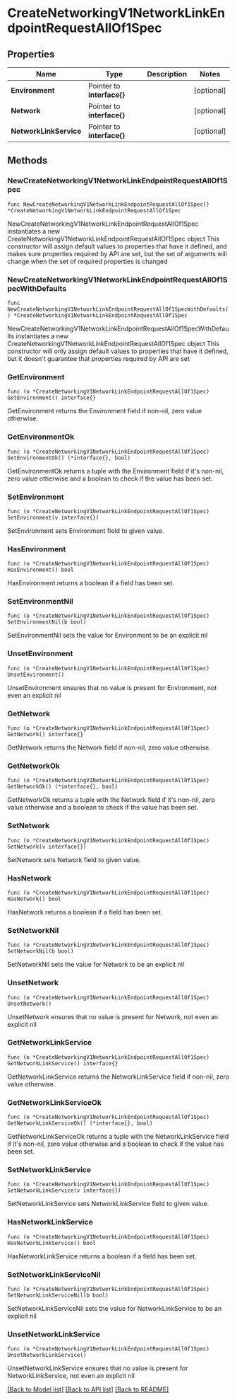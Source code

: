 # CreateNetworkingV1NetworkLinkEndpointRequestAllOf1Spec

## Properties

Name | Type | Description | Notes
------------ | ------------- | ------------- | -------------
**Environment** | Pointer to **interface{}** |  | [optional] 
**Network** | Pointer to **interface{}** |  | [optional] 
**NetworkLinkService** | Pointer to **interface{}** |  | [optional] 

## Methods

### NewCreateNetworkingV1NetworkLinkEndpointRequestAllOf1Spec

`func NewCreateNetworkingV1NetworkLinkEndpointRequestAllOf1Spec() *CreateNetworkingV1NetworkLinkEndpointRequestAllOf1Spec`

NewCreateNetworkingV1NetworkLinkEndpointRequestAllOf1Spec instantiates a new CreateNetworkingV1NetworkLinkEndpointRequestAllOf1Spec object
This constructor will assign default values to properties that have it defined,
and makes sure properties required by API are set, but the set of arguments
will change when the set of required properties is changed

### NewCreateNetworkingV1NetworkLinkEndpointRequestAllOf1SpecWithDefaults

`func NewCreateNetworkingV1NetworkLinkEndpointRequestAllOf1SpecWithDefaults() *CreateNetworkingV1NetworkLinkEndpointRequestAllOf1Spec`

NewCreateNetworkingV1NetworkLinkEndpointRequestAllOf1SpecWithDefaults instantiates a new CreateNetworkingV1NetworkLinkEndpointRequestAllOf1Spec object
This constructor will only assign default values to properties that have it defined,
but it doesn't guarantee that properties required by API are set

### GetEnvironment

`func (o *CreateNetworkingV1NetworkLinkEndpointRequestAllOf1Spec) GetEnvironment() interface{}`

GetEnvironment returns the Environment field if non-nil, zero value otherwise.

### GetEnvironmentOk

`func (o *CreateNetworkingV1NetworkLinkEndpointRequestAllOf1Spec) GetEnvironmentOk() (*interface{}, bool)`

GetEnvironmentOk returns a tuple with the Environment field if it's non-nil, zero value otherwise
and a boolean to check if the value has been set.

### SetEnvironment

`func (o *CreateNetworkingV1NetworkLinkEndpointRequestAllOf1Spec) SetEnvironment(v interface{})`

SetEnvironment sets Environment field to given value.

### HasEnvironment

`func (o *CreateNetworkingV1NetworkLinkEndpointRequestAllOf1Spec) HasEnvironment() bool`

HasEnvironment returns a boolean if a field has been set.

### SetEnvironmentNil

`func (o *CreateNetworkingV1NetworkLinkEndpointRequestAllOf1Spec) SetEnvironmentNil(b bool)`

 SetEnvironmentNil sets the value for Environment to be an explicit nil

### UnsetEnvironment
`func (o *CreateNetworkingV1NetworkLinkEndpointRequestAllOf1Spec) UnsetEnvironment()`

UnsetEnvironment ensures that no value is present for Environment, not even an explicit nil
### GetNetwork

`func (o *CreateNetworkingV1NetworkLinkEndpointRequestAllOf1Spec) GetNetwork() interface{}`

GetNetwork returns the Network field if non-nil, zero value otherwise.

### GetNetworkOk

`func (o *CreateNetworkingV1NetworkLinkEndpointRequestAllOf1Spec) GetNetworkOk() (*interface{}, bool)`

GetNetworkOk returns a tuple with the Network field if it's non-nil, zero value otherwise
and a boolean to check if the value has been set.

### SetNetwork

`func (o *CreateNetworkingV1NetworkLinkEndpointRequestAllOf1Spec) SetNetwork(v interface{})`

SetNetwork sets Network field to given value.

### HasNetwork

`func (o *CreateNetworkingV1NetworkLinkEndpointRequestAllOf1Spec) HasNetwork() bool`

HasNetwork returns a boolean if a field has been set.

### SetNetworkNil

`func (o *CreateNetworkingV1NetworkLinkEndpointRequestAllOf1Spec) SetNetworkNil(b bool)`

 SetNetworkNil sets the value for Network to be an explicit nil

### UnsetNetwork
`func (o *CreateNetworkingV1NetworkLinkEndpointRequestAllOf1Spec) UnsetNetwork()`

UnsetNetwork ensures that no value is present for Network, not even an explicit nil
### GetNetworkLinkService

`func (o *CreateNetworkingV1NetworkLinkEndpointRequestAllOf1Spec) GetNetworkLinkService() interface{}`

GetNetworkLinkService returns the NetworkLinkService field if non-nil, zero value otherwise.

### GetNetworkLinkServiceOk

`func (o *CreateNetworkingV1NetworkLinkEndpointRequestAllOf1Spec) GetNetworkLinkServiceOk() (*interface{}, bool)`

GetNetworkLinkServiceOk returns a tuple with the NetworkLinkService field if it's non-nil, zero value otherwise
and a boolean to check if the value has been set.

### SetNetworkLinkService

`func (o *CreateNetworkingV1NetworkLinkEndpointRequestAllOf1Spec) SetNetworkLinkService(v interface{})`

SetNetworkLinkService sets NetworkLinkService field to given value.

### HasNetworkLinkService

`func (o *CreateNetworkingV1NetworkLinkEndpointRequestAllOf1Spec) HasNetworkLinkService() bool`

HasNetworkLinkService returns a boolean if a field has been set.

### SetNetworkLinkServiceNil

`func (o *CreateNetworkingV1NetworkLinkEndpointRequestAllOf1Spec) SetNetworkLinkServiceNil(b bool)`

 SetNetworkLinkServiceNil sets the value for NetworkLinkService to be an explicit nil

### UnsetNetworkLinkService
`func (o *CreateNetworkingV1NetworkLinkEndpointRequestAllOf1Spec) UnsetNetworkLinkService()`

UnsetNetworkLinkService ensures that no value is present for NetworkLinkService, not even an explicit nil

[[Back to Model list]](../README.md#documentation-for-models) [[Back to API list]](../README.md#documentation-for-api-endpoints) [[Back to README]](../README.md)


